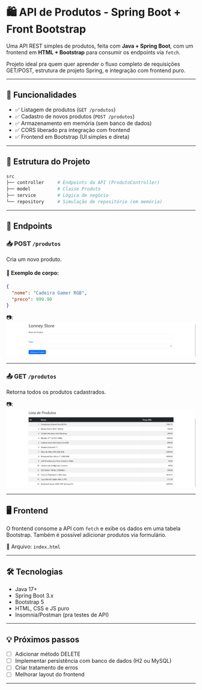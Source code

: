 # 🛍️ API de Produtos - Spring Boot + Front Bootstrap

Uma API REST simples de produtos, feita com **Java + Spring Boot**, com um frontend em **HTML + Bootstrap** para consumir os endpoints via `fetch`.

Projeto ideal pra quem quer aprender o fluxo completo de requisições GET/POST, estrutura de projeto Spring, e integração com frontend puro.

---

## 🚀 Funcionalidades

- ✅ Listagem de produtos (`GET /produtos`)
- ✅ Cadastro de novos produtos (`POST /produtos`)
- ✅ Armazenamento em memória (sem banco de dados)
- ✅ CORS liberado pra integração com frontend
- ✅ Frontend em Bootstrap (UI simples e direta)

---

## 🧩 Estrutura do Projeto

```bash
src
├── controller     # Endpoints da API (ProdutoController)
├── model          # Classe Produto
├── service        # Lógica de negócio
└── repository     # Simulação de repositório (em memória)
```

---

## 🔗 Endpoints

### 📥 POST `/produtos`
Cria um novo produto.

#### 🧪 Exemplo de corpo:
```json
{
  "nome": "Cadeira Gamer RGB",
  "preco": 999.90
}
```

📷:
![POST](image.png)

---

### 📤 GET `/produtos`
Retorna todos os produtos cadastrados.

📷:
![GET](image-1.png)

---

## 🖥️ Frontend

O frontend consome a API com `fetch` e exibe os dados em uma tabela Bootstrap. Também é possível adicionar produtos via formulário.

📂 Arquivo: `index.html`

---

## 🛠️ Tecnologias

- Java 17+
- Spring Boot 3.x
- Bootstrap 5
- HTML, CSS e JS puro
- Insomnia/Postman (pra testes de API)

---

## 💡 Próximos passos

- [ ] Adicionar método DELETE
- [ ] Implementar persistência com banco de dados (H2 ou MySQL)
- [ ] Criar tratamento de erros
- [ ] Melhorar layout do frontend

---